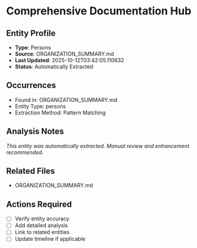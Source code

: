 # Comprehensive Documentation Hub

## Entity Profile
- **Type**: Persons
- **Source**: ORGANIZATION_SUMMARY.md
- **Last Updated**: 2025-10-12T03:42:05.110632
- **Status**: Automatically Extracted

## Occurrences
- Found in: ORGANIZATION_SUMMARY.md
- Entity Type: persons
- Extraction Method: Pattern Matching

## Analysis Notes
*This entity was automatically extracted. Manual review and enhancement recommended.*

## Related Files
- ORGANIZATION_SUMMARY.md

## Actions Required
- [ ] Verify entity accuracy
- [ ] Add detailed analysis
- [ ] Link to related entities
- [ ] Update timeline if applicable

